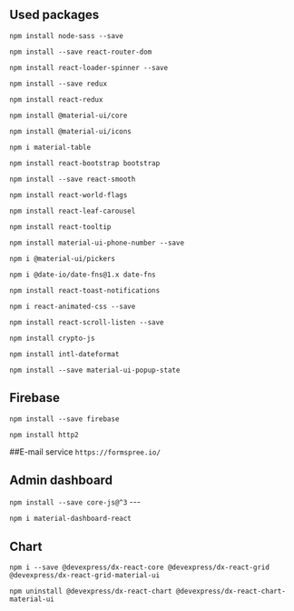 ## Used packages

`npm install node-sass --save`

`npm install --save react-router-dom`

`npm install react-loader-spinner --save`

`npm install --save redux`

`npm install react-redux`

`npm install @material-ui/core`

`npm install @material-ui/icons`

`npm i material-table`

`npm install react-bootstrap bootstrap`

`npm install --save react-smooth`

`npm install react-world-flags`

`npm install react-leaf-carousel`

`npm install react-tooltip`

`npm install material-ui-phone-number --save`

`npm i @material-ui/pickers`

`npm i @date-io/date-fns@1.x date-fns`

`npm install react-toast-notifications`

`npm i react-animated-css --save`

`npm install react-scroll-listen --save`

`npm install crypto-js`

`npm install intl-dateformat`

`npm install --save material-ui-popup-state`

## Firebase
`npm install --save firebase`

`npm install http2`

##E-mail service
`https://formspree.io/`

## Admin dashboard
`npm install --save core-js@^3` ---

`npm i material-dashboard-react`

## Chart
`npm i --save @devexpress/dx-react-core @devexpress/dx-react-grid @devexpress/dx-react-grid-material-ui`

`npm uninstall @devexpress/dx-react-chart @devexpress/dx-react-chart-material-ui`